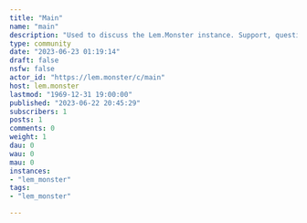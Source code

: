 ```yaml
---
title: "Main" 
name: "main"
description: "Used to discuss the Lem.Monster instance. Support, questions, suggestions, etc. "
type: community
date: "2023-06-23 01:19:14"
draft: false
nsfw: false
actor_id: "https://lem.monster/c/main"
host: lem.monster
lastmod: "1969-12-31 19:00:00"
published: "2023-06-22 20:45:29"
subscribers: 1
posts: 1
comments: 0
weight: 1
dau: 0
wau: 0
mau: 0
instances:
- "lem_monster"
tags: 
- "lem_monster"

---
```

